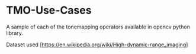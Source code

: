 # TMO-Use-Cases
A sample of each of the tonemapping operators available in opencv python library.

Dataset used [https://en.wikipedia.org/wiki/High-dynamic-range_imaging]
